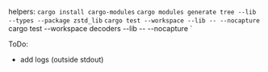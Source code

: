 helpers:
`cargo install cargo-modules`
`cargo modules generate tree --lib --types --package zstd_lib`
`cargo test --workspace --lib -- --nocapture `
cargo test --workspace decoders --lib -- --nocapture `

ToDo:
- add logs (outside stdout)